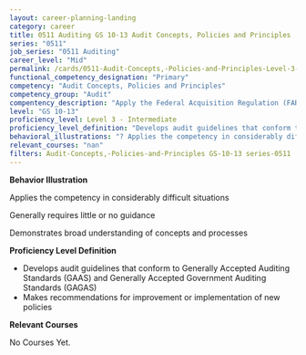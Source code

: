 ```yaml
---
layout: career-planning-landing
category: career
title: 0511 Auditing GS 10-13 Audit Concepts, Policies and Principles
series: "0511"
job_series: "0511 Auditing"
career_level: "Mid"
permalink: /cards/0511-Audit-Concepts,-Policies-and-Principles-Level-3---Intermediate/
functional_competency_designation: "Primary"
competency: "Audit Concepts, Policies and Principles"
competency_group: "Audit"
compentency_description: "Apply the Federal Acquisition Regulation (FAR), Generally Accepted Government Auditing Standards (GAGAS), Generally Accepted Auditing Standards (GAAS), fiscal law, internal controls, policies, regulations, principles, standards and procedures governing audit activities."
level: "GS 10-13"
proficiency_level: Level 3 - Intermediate
proficiency_level_definition: "Develops audit guidelines that conform to Generally Accepted Auditing Standards (GAAS) and Generally Accepted Government Auditing Standards (GAGAS) ? Makes recommendations for improvement or implementation of new policies"
behavioral_illustrations: "? Applies the competency in considerably difficult situations ? Generally requires little or no guidance ? Demonstrates broad understanding of concepts and processes"
relevant_courses: "nan"
filters: Audit-Concepts,-Policies-and-Principles GS-10-13 series-0511
---
```


<div id="cfo-card-content-behavioral-illustrations" class="cfo-inner-card-content">
<p><b>Behavior Illustration</b></p>
<p></p>
<p>Applies the competency in considerably difficult situations</p>
<p>Generally requires little or no guidance</p>
<p>Demonstrates broad understanding of concepts and processes</p>
</div>

<div id="cfo-card-content-proficiency-level-definition" class="cfo-inner-card-content">

<p><b>Proficiency Level Definition</b></p>
<ul><li>Develops audit guidelines that conform to Generally Accepted Auditing Standards (GAAS) and Generally Accepted Government Auditing Standards (GAGAS)</li>
<li>Makes recommendations for improvement or implementation of new policies</li>
</ul></div>

<div id="cfo-card-content-relevant-courses" class="cfo-inner-card-content">
<p><b>Relevant Courses</b></p>
<div class="cfo-courses-outer">
<div class="cfo-courses-inner">No Courses Yet.</div>
</div>
</div>
